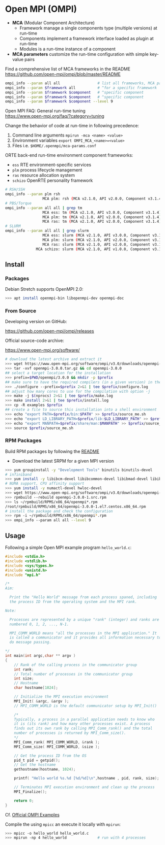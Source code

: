 # Open MPI (OMPI)

* **MCA** (Modular Component Architecture)
  - Framework manage a single components type (multiple versions) at run-time
  - Components implement a framework interface loaded as plugin at run-time
  - Modules is a run-time instance of a component
* **MCA parameters** customize the run-time configuration with simple key-value pairs

Find a comprehensive list of MCA frameworks in the README  
<https://github.com/open-mpi/ompi/blob/master/README>

```bash
ompi_info --param all all                 # list all frameworks, MCA paramters
ompi_info --param $framework all          # ^for a specific framework
ompi_info --param $framework $component   # ^specific component
ompi_info --param $framework $component   # ^specific component
ompi_info --param $framework $component --level 9 
```

Open MPI FAQ: General run-time tuning  
<https://www.open-mpi.org/faq/?category=tuning>

Change the behavior of code at run-time in following precedence:

1. Command line arguments `mpirun -mca <name> <value>`
2. Environment variables `export OMPI_MCA_<name>=<value>`
3. Files i.e. `$HOME/.openmpi/mca‐params.conf`

ORTE back-end run-time environment component frameworks:

- `ess` RTE environment-specific services
- `plm` process lifecycle management
- `ras` resource allocation system
- `schizo` OpenRTE personality framework

```bash
# RSH/SSH
ompi_info --param plm rsh                                                
                 MCA plm: rsh (MCA v2.1.0, API v2.0.0, Component v3.1.4)
# PBS/Torque
ompi_info --param all all | grep tm    
                 MCA ess: tm (MCA v2.1.0, API v3.0.0, Component v3.1.4)
                 MCA plm: tm (MCA v2.1.0, API v2.0.0, Component v3.1.4)
                 MCA ras: tm (MCA v2.1.0, API v2.0.0, Component v3.1.4)
# SLURM
ompi_info --param all all | grep slurm                                  
                 MCA ess: slurm (MCA v2.1.0, API v3.0.0, Component v3.1.4)
                 MCA plm: slurm (MCA v2.1.0, API v2.0.0, Component v3.1.4)
                 MCA ras: slurm (MCA v2.1.0, API v2.0.0, Component v3.1.4)
              MCA schizo: slurm (MCA v2.1.0, API v1.0.0, Component v3.1.4)
```


## Install


### Packages

Debian Stretch supports OpenMPI 2.0:

```bash
>>> apt install openmpi-bin libopenmpi-dev openmpi-doc
```


### From Source

Developing version on GitHub:

<https://github.com/open-mpi/ompi/releases>

Official source-code archive:

<https://www.open-mpi.org/software/>

```bash
# download the latest archive and extract it
>>> wget https://www.open-mpi.org/software/ompi/v3.0/downloads/openmpi-3.0.0.tar.gz
>>> tar -xvf openmpi-3.0.0.tar.gz && cd openmpi-3.0.0
## select a target location for the installation
>>> prefix=$PWD/openmpi/3.0.0 && mkdir -p $prefix
## make sure to have the required compilers (in a given version) in the shell enironment
>>> ./configure --prefix=$prefix 2>&1 | tee $prefix/configure.log
## adjust how many cores to use for the compilation with option -j
>>> make -j $(nprocs) 2>&1 | tee $prefix/make.log
>>> make install 2>&1 | tee $prefix/install.log
>>> cp -R examples $prefix
## create a file to source this installation into a shell environment
>>> echo "export PATH=$prefix/bin:$PATH" >> $prefix/source_me.sh
>>> echo "export LD_LIBRARY_PATH=$prefix/lib:$LD_LIBRARY_PATH" >> $prefix/source_me.sh
>>> echo "export MANPATH=$prefix/share/man:$MANPATH" >> $prefix/source_me.sh
>>> source $prefix/source_me.sh
```

### RPM Packages

Build RPM packages by following the [README](https://github.com/open-mpi/ompi/tree/v3.0.x/contrib/dist/linux)

* Download the latest SRPM for a given MPI version

```bash
>>> yum groupinstall -y "Development Tools" binutils binutils-devel
# infiniband
>>> yum install -y libibcm-devel libibcommon-devel libibmad-devel libibumad-devel libibverbs-devel librdmacm-devel
# NUMA support, CPU affinity support
>>> yum install -y numactl-devel hwloc-devel
>>> wget https://www.open-mpi.org/software/ompi/v3.0/downloads/openmpi-3.0.0-1.src.rpm
>>> rpmbuild --rebuild openmpi-3.0.0-1.src.rpm
>>> ls ~/rpmbuild/RPMS/x86_64/openmpi*.rpm
/root/rpmbuild/RPMS/x86_64/openmpi-3.0.0-1.el7.centos.x86_64.rpm
# install the package and check the configuration
>>> rpm -i ~/rpmbuild/RPMS/x86_64/openmpi*.rpm
>>> ompi_info --param all all --level 9
```

## Usage

Following a simple Open MPI example program `hello_world.c`: 

```c
#include <stdio.h>
#include <stdlib.h>
#include <sys/types.h>
#include <unistd.h>
#include "mpi.h"

/*
Aim:

  Print the "Hello World" message from each process spaned, including
  the process ID from the operating system and the MPI rank.

Note:

  Processes are represented by a unique "rank" (integer) and ranks are 
  numbered 0, 1, 2, ..., N-1. 

  MPI_COMM_WORLD means "all the processes in the MPI application." It 
  is called a communicator and it provides all information necessary to 
  do message passing.

*/
int main(int argc,char ** argv )
{
    // Rank of the calling process in the communicator group
    int rank;
    // Total number of processes in the communicator group
    int size;
    // Hostname
    char hostname[1024];

    // Initialize the MPI execution environment 
    MPI_Init( &argc, &argv );
    // MPI_COMM_WORLD is the default communicator setup by MPI_Init()  

    /* 
    Typically, a process in a parallel application needs to know who 
    it is (its rank) and how many other processes exist. A process 
    finds out its own rank by calling MPI_Comm_rank() and the total 
    number of processes is returned by MPI_Comm_size().
    */
    MPI_Comm_rank( MPI_COMM_WORLD, &rank );
    MPI_Comm_size( MPI_COMM_WORLD, &size );

    // Get the process ID from the OS
    pid_t pid = getpid();
    // Get the hostname
    gethostname(hostname, 1024);

    printf( "Hello world %s.%d [%d/%d]\n",hostname , pid, rank, size);

    // Terminates MPI execution environment and clean up the process
    MPI_Finalize();

    return 0;
}
```

Cf. [Official OMPI Examples](https://github.com/open-mpi/ompi/tree/master/examples)

Compile the using `mpicc` an execute it locally with `mpirun`:

```bash
>>> mpicc -o hello_world hello_world.c
>>> mpirun -np 4 hello_world              # run with 4 processes
```


